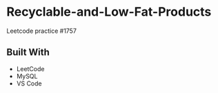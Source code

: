 # Recyclable-and-Low-Fat-Products
Leetcode practice #1757

## Built With
- LeetCode
- MySQL
- VS Code
